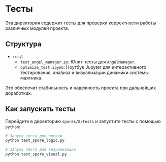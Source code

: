 # Тесты

Эта директория содержит тесты для проверки корректности работы различных модулей проекта.

## Структура

-   `run/`:
    -   `test_angel_manager.py`: Юнит-тесты для `AngelManager`.
    -   `optimize_test.ipynb`: Ноутбук Jupyter для интерактивного тестирования, анализа и визуализации динамики системы маятника.

Это обеспечит стабильность и надежность проекта при дальнейших доработках.

## Как запускать тесты

Перейдите в директорию `spores/8/tests` и запустите тесты с помощью `python`:

```bash
# Запуск теста для логики
python test_spore_logic.py

# Запуск теста для визуализации
python test_spore_visual.py
``` 